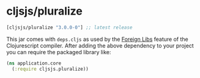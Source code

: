 # cljsjs/pluralize

[](dependency)
```clojure
[cljsjs/pluralize "3.0.0-0"] ;; latest release
```
[](/dependency)

This jar comes with `deps.cljs` as used by the [Foreign Libs][flibs] feature
of the Clojurescript compiler. After adding the above dependency to your project
you can require the packaged library like:

```clojure
(ns application.core
  (:require cljsjs.pluralize))
```

[flibs]: https://github.com/clojure/clojurescript/wiki/Packaging-Foreign-Dependencies
